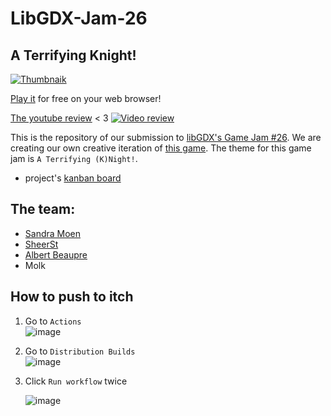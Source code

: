 # LibGDX-Jam-26
## A Terrifying Knight!

[![Thumbnaik](https://user-images.githubusercontent.com/4059636/270295948-706e93a4-f235-4d5f-ba2e-7a564000d8e0.png)](https://sandramoen.itch.io/a-terrifying-knight)

[Play it](https://sandramoen.itch.io/a-terrifying-knight) for free on your web browser!

[The youtube review](https://www.youtube.com/live/GzjYod9lmw4?si=k49q33qCN5PYbh_I&t=4937) < 3
[![Video review](https://user-images.githubusercontent.com/4059636/271818374-86fada78-9375-42d0-9787-4670f161fdd8.png)](https://www.youtube.com/live/GzjYod9lmw4?si=k49q33qCN5PYbh_I&t=4937)

This is the repository of our submission to [libGDX's Game Jam #26](https://itch.io/jam/libgdx-jam-26).
We are creating our own creative iteration of [this game](https://overboy.itch.io/mobs-inc).
The theme for this game jam is `A Terrifying (K)Night!`.

* project's [kanban board](https://github.com/users/Slideshow776/projects/5/views/1)

## The team:
* [Sandra Moen](https://sandramoen.no)
* [SheerSt](https://github.com/SheerSt)
* [Albert Beaupre](https://github.com/tehnewb)
* Molk

## How to push to itch
1. Go to `Actions`   
![image](https://github.com/Slideshow776/LibGDX-Jam-26/assets/4059636/eb91562a-ff39-432c-bb72-261a606dac76)

2. Go to `Distribution Builds`   
  ![image](https://github.com/Slideshow776/LibGDX-Jam-26/assets/4059636/d4927b51-fc66-43ed-8f24-7f64b47e1802)

3. Click `Run workflow` twice
   
   ![image](https://github.com/Slideshow776/LibGDX-Jam-26/assets/4059636/b37323c6-68fa-428f-b9c3-5e79da83ba3a)
